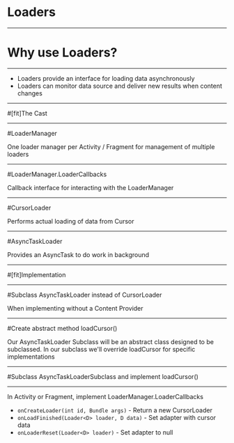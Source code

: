 # Loaders

---

# Why use Loaders? 


---

* Loaders provide an interface for loading data asynchronously
* Loaders can monitor data source and deliver new results when content changes

---

#[fit]The Cast

---

#LoaderManager

One loader manager per Activity / Fragment for management of multiple loaders 

---

#LoaderManager.LoaderCallbacks

Callback interface for interacting with the LoaderManager

---

#CursorLoader

Performs actual loading of data from Cursor

---

#AsyncTaskLoader

Provides an AsyncTask to do work in background

---

#[fit]Implementation 

---

#Subclass AsyncTaskLoader instead of CursorLoader

When implementing without a Content Provider

---

#Create abstract method loadCursor()

Our AsyncTaskLoader Subclass will be an abstract class designed to be subclassed.  In our subclass we'll override loadCursor for specific implementations 

---

#Subclass AsyncTaskLoaderSubclass and implement loadCursor()

---

In Activity or Fragment, implement LoaderManager.LoaderCallbacks<Cursor>

* `onCreateLoader(int id, Bundle args)` - Return a new CursorLoader
* `onLoadFinished(Loader<D> loader, D data)` - Set adapter with cursor data  
* `onLoaderReset(Loader<D> loader)` - Set adapter to null 

